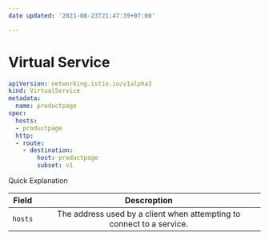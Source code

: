 ```yaml
---
date updated: '2021-08-23T21:47:39+07:00'

---
```


# Virtual Service

```yml
apiVersion: networking.istio.io/v1alpha3
kind: VirtualService
metadata:
  name: productpage
spec:
  hosts:
  - productpage
  http:
  - route:
    - destination:
        host: productpage
        subset: v1
```

Quick Explanation

| Field   |                              Descroption                              |
| ------- | :-------------------------------------------------------------------: |
| `hosts` | The address used by a client when attempting to connect to a service. |
